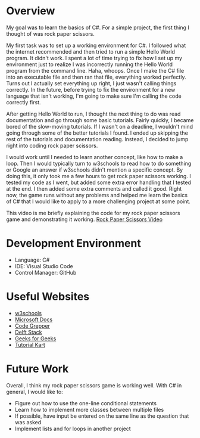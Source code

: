# Overview

My goal was to learn the basics of C#.  For a simple project, the first thing I thought of was rock paper scissors.

My first task was to set up a working environment for C#.  I followed what the internet recommended and then tried to run a simple Hello World program.  It didn't work.  I spent a lot of time trying to fix how I set up my environment just to realize I was incorrectly running the Hello World program from the command line.  Haha, whoops.  Once I make the C# file into an executable file and then ran that file, everything worked perfectly.  Turns out I actually set everything up right, I just wasn't calling things correctly.  In the future, before trying to fix the environment for a new language that isn't working, I'm going to make sure I'm calling the code correctly first.

After getting Hello World to run, I thought the next thing to do was read documentation and go through some basic tutorials.  Fairly quickly, I became bored of the slow-moving tutorials.  If I wasn't on a deadline, I wouldn't mind going through some of the better tutorials I found.  I ended up skipping the rest of the tutorials and documentation reading.  Instead, I decided to jump right into coding rock paper scissors.

I would work until I needed to learn another concept, like how to make a loop.  Then I would typically turn to w3schools to read how to do something or Google an answer if w3schools didn't mention a specific concept.  By doing this, it only took me a few hours to get rock paper scissors working.  I tested my code as I went, but added some extra error handling that I tested at the end.  I then added some extra comments and called it good.  Right now, the game runs without any problems and helped me learn the basics of C# that I would like to apply to a more challenging project at some point.

This video is me briefly explaining the code for my rock paper scissors game and demonstrating it working.
[Rock Paper Scissors Video](https://youtu.be/L4tck7jmY_8)


# Development Environment

* Language: C#
* IDE: Visual Studio Code
* Control Manager: GitHub


# Useful Websites

* [w3schools](https://www.w3schools.com/cs/cs_type_casting.php)
* [Microsoft Docs](https://docs.microsoft.com/en-us/dotnet/csharp/programming-guide/types/how-to-convert-a-string-to-a-number)
* [Code Grepper](https://www.codegrepper.com/code-examples/csharp/c%23+randomly+generate+numbers+between+1+and+3)
* [Delft Stack](https://www.delftstack.com/howto/csharp/how-to-make-a-dealy-in-csharp/)
* [Geeks for Geeks](https://www.geeksforgeeks.org/program-to-print-a-new-line-in-c-sharp/#:~:text=By%20using%3A%20%5Cn%20%E2%80%93%20It)
* [Tutorial Kart](https://www.tutorialkart.com/c-sharp-tutorial/how-to-convert-string-to-lowercase-in-csharp/#:~:text=To%20convert%20String%20to%20lowercase%20in%20C%23%2C%20call%20String.,are%20converted%20to%20lowercase%20characters.)


# Future Work

Overall, I think my rock paper scissors game is working well. With C# in general, I would like to:
* Figure out how to use the one-line conditional statements
* Learn how to implement more classes between multiple files
* If possible, have input be entered on the same line as the question that was asked
* Implement lists and for loops in another project
